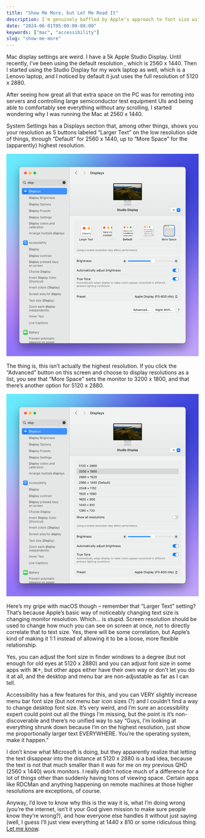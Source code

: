 ```yaml
---
title: "Show Me More, but Let Me Read It"
description: I'm genuinely baffled by Apple's approach to font size with respect to screen resolution.
date: "2024-06-01T05:00:00-08:00"
keywords: ["mac", "accessibility"]
slug: "show-me-more"
---
```

Mac display settings are weird. I have a 5k Apple Studio Display. Until recently, I’ve been using the default resolution , which is 2560 x 1440. Then I started using the Studio Display for my work laptop as well, which is a Lenovo laptop, and I noticed by default it just uses the full resolution of 5120 x 2880.

After seeing how great all that extra space on the PC was for remoting into servers and controlling large semiconductor test equipment UIs and being able to comfortably see everything without any scrolling, I started wondering why I was running the Mac at 2560 x 1440.

System Settings has a Displays section that, among other things, shows you your resolution as 5 buttons labeled “Larger Text” on the low resolution side of things, through “Default” for 2560 x 1440, up to “More Space” for the (apparently) highest resolution.

[![macOS Screen Resolution Buttons](../../assets/images/posts/MacScreenResButtons-D89AADE3-BB7F-4CAA-9B6B-65AAD7096FBF.png)](/images/posts/MacScreenResButtons-D89AADE3-BB7F-4CAA-9B6B-65AAD7096FBF.png)

The thing is, this isn’t actually the highest resolution. If you click the “Advanced” button on this screen and choose to display resolutions as a list, you see that “More Space” sets the monitor to 3200 x 1800, and that there’s another option for 5120 x 2880.

[![macOS Screen Resolution List](../../assets/images/posts/MacScreenResList-D89AADE3-BB7F-4CAA-9B6B-65AAD7096FBF.png)](/images/posts/MacScreenResList-D89AADE3-BB7F-4CAA-9B6B-65AAD7096FBF.png)

Here’s my gripe with macOS though – remember that “Larger Text” setting? That’s because Apple’s basic way of noticeably changing text size is changing monitor resolution. Which… is stupid. Screen resolution should be used to change how much you can see on screen at once, not to directly correlate that to text size. Yes, there will be some correlation, but Apple’s kind of making it 1:1 instead of allowing it to be a loose, more flexible relationship.

Yes, you can adjust the font size in finder windows to a degree (but not enough for old eyes at 5120 x 2880) and you can adjust font size in some apps with ⌘+, but other apps either have their own way or don’t let you do it at all, and the desktop and menu bar are non-adjustable as far as I can tell.

Accessibility has a few features for this, and you can VERY slightly increase menu bar font size (but not menu bar icon sizes (?) and I couldn’t find a way to change desktop font size. It’s very weird, and I’m sure an accessibility expert could point out all the things I’m missing, but the point is it’s non-discoverable and there’s no unified way to say “Guys, I’m looking at everything shrunk down because I’m on the highest resolution, just show me proportionally larger text EVERYWHERE. You’re the operating system, make it happen.”

I don’t know what Microsoft is doing, but they apparently realize that letting the text disappear into the distance at 5120 x 2880 is a bad idea, because the text is not that much smaller than it was for me on my previous QHD (2560 x 1440) work monitors. I really didn’t notice much of a difference for a lot of things other than suddenly having tons of viewing space. Certain apps like RDCMan and anything happening on remote machines at those higher resolutions are exceptions, of course.

Anyway, I’d love to know why this is the way it is, what I’m doing wrong (you’re the internet, isn’t it your God given mission to make sure people know they’re wrong?), and how everyone else handles it without just saying (well, I guess I’ll just view everything at 1440 x 810 or some ridiculous thing. [Let me know](https://social.lol/@scottwillsey).
